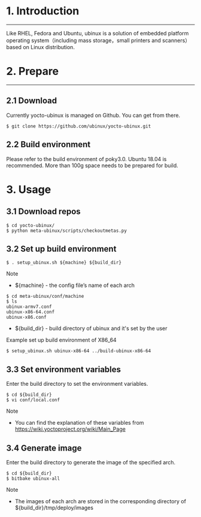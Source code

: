 # 1. Introduction
***
Like RHEL, Fedora and Ubuntu, ubinux is a solution of embedded platform operating system（including mass storage，small printers and scanners） based on Linux distribution.

# 2. Prepare
***
## 2.1 Download

Currently yocto-ubinux is managed on Github. You can get from there.
```
$ git clone https://github.com/ubinux/yocto-ubinux.git      
```

## 2.2 Build environment

Please refer to the build environment of poky3.0.
Ubuntu 18.04 is recommended.
More than 100g space needs to be prepared for build.

# 3. Usage
## 3.1 Download repos 
```
$ cd yocto-ubinux/
$ python meta-ubinux/scripts/checkoutmetas.py
```

## 3.2 Set up build environment
```
$ . setup_ubinux.sh ${machine} ${build_dir}
```
Note
  - ${machine} - the config file’s name of each arch
  ```
  $ cd meta-ubinux/conf/machine
  $ ls 
  ubinux-armv7.conf    
  ubinux-x86-64.conf
  ubinux-x86.conf
  ```  
  - ${build_dir} - build directory of ubinux and it's set by the user

Example
set up build environment of X86_64
```
$ setup_ubinux.sh ubinux-x86-64 ../build-ubinux-x86-64
```
## 3.3 Set environment variables
Enter the build directory to set the environment variables.
```
$ cd ${build_dir}
$ vi conf/local.conf
```
Note
  - You can find the explanation of these variables from https://wiki.yoctoproject.org/wiki/Main_Page

## 3.4 Generate image
Enter the build directory to generate the image of the specified arch.
```
$ cd ${build_dir}
$ bitbake ubinux-all
```
Note
  - The images of each arch are stored in the corresponding directory of ${build_dir}/tmp/deploy/images
